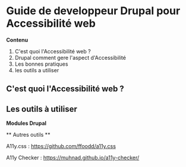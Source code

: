 # Guide de developpeur Drupal pour Accessibilité web

**Contenu**

 1. C'est quoi l'Accessibilité web ?
 2. Drupal comment gere l'aspect d'Accessibilité 
 3. Les bonnes pratiques
 4. les outils a utiliser
 

## C'est quoi l'Accessibilité web ?

## Les outils à utiliser
 **Modules Drupal** 
 
 ** Autres outils **

A11y.css : https://github.com/ffoodd/a11y.css

A11y Checker : https://muhnad.github.io/a11y-checker/


